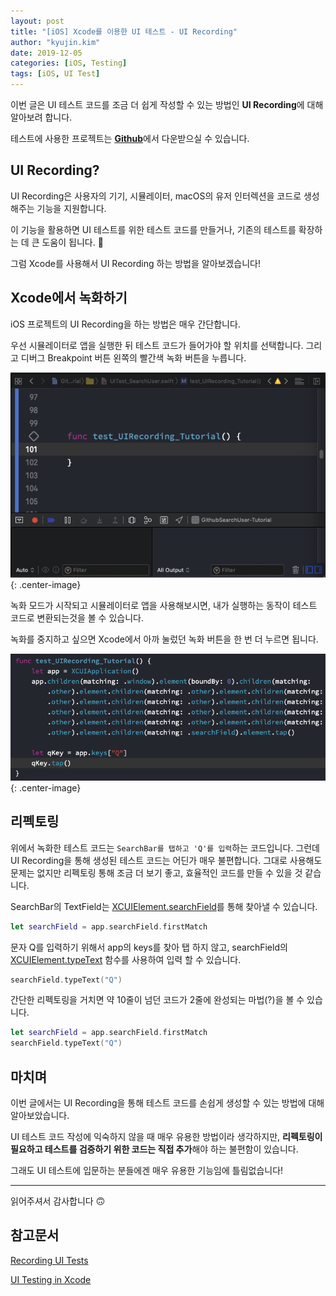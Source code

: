 ```yaml
---
layout: post
title: "[iOS] Xcode를 이용한 UI 테스트 - UI Recording"
author: "kyujin.kim"
date: 2019-12-05
categories: [iOS, Testing]
tags: [iOS, UI Test]
---
```


이번 글은 UI 테스트 코드를 조금 더 쉽게 작성할 수 있는 방법인 **UI Recording**에 대해 알아보려 합니다.

테스트에 사용한 프로젝트는 [**Github**](https://github.com/Mildwhale/Github-SearchUser-Tutorial)에서 다운받으실 수 있습니다.

## UI Recording?
UI Recording은 사용자의 기기, 시뮬레이터, macOS의 유저 인터렉션을 코드로 생성해주는 기능을 지원합니다.

이 기능을 활용하면 UI 테스트를 위한 테스트 코드를 만들거나, 기존의 테스트를 확장하는 데 큰 도움이 됩니다. 🤩

그럼 Xcode를 사용해서 UI Recording 하는 방법을 알아보겠습니다!

## Xcode에서 녹화하기
iOS 프로젝트의 UI Recording을 하는 방법은 매우 간단합니다. 

우선 시뮬레이터로 앱을 실행한 뒤 테스트 코드가 들어가야 할 위치를 선택합니다. 그리고 디버그 Breakpoint 버튼 왼쪽의 빨간색 녹화 버튼을 누릅니다.

![image1](/assets/images/ios-ui-recording/img1.png){: .center-image}

녹화 모드가 시작되고 시뮬레이터로 앱을 사용해보시면, 내가 실행하는 동작이 테스트 코드로 변환되는것을 볼 수 있습니다.

녹화를 중지하고 싶으면 Xcode에서 아까 눌렀던 녹화 버튼을 한 번 더 누르면 됩니다.

![image2](/assets/images/ios-ui-recording/img2.png){: .center-image}

## 리펙토링
위에서 녹화한 테스트 코드는 `SearchBar를 탭하고 'Q'를 입력`하는 코드입니다. 그런데 UI Recording을 통해 생성된 테스트 코드는 어딘가 매우 불편합니다. 그대로 사용해도 문제는 없지만 리펙토링 통해 조금 더 보기 좋고, 효율적인 코드를 만들 수 있을 것 같습니다.

SearchBar의 TextField는 [XCUIElement.searchField](https://developer.apple.com/documentation/xctest/xcuielementtypequeryprovider/1500393-searchfields)를 통해 찾아낼 수 있습니다.

```swift
let searchField = app.searchField.firstMatch
```

문자 Q를 입력하기 위해서 app의 keys를 찾아 탭 하지 않고, searchField의 [XCUIElement.typeText](https://developer.apple.com/documentation/xctest/xcuielement/1500968-typetext) 함수를 사용하여 입력 할 수 있습니다.

```swift
searchField.typeText("Q")
```

간단한 리펙토링을 거치면 약 10줄이 넘던 코드가 2줄에 완성되는 마법(?)을 볼 수 있습니다.

```swift
let searchField = app.searchField.firstMatch
searchField.typeText("Q")
```

## 마치며
이번 글에서는 UI Recording을 통해 테스트 코드를 손쉽게 생성할 수 있는 방법에 대해 알아보았습니다.

UI 테스트 코드 작성에 익숙하지 않을 때 매우 유용한 방법이라 생각하지만, **리펙토링이 필요하고 테스트를 검증하기 위한 코드는 직접 추가**해야 하는 불편함이 있습니다.

그래도 UI 테스트에 입문하는 분들에겐 매우 유용한 기능임에 틀림없습니다!


---
읽어주셔서 감사합니다 🙃


## 참고문서
[Recording UI Tests](https://developer.apple.com/library/archive/documentation/ToolsLanguages/Conceptual/Xcode_Overview/RecordingUITests.html)

[UI Testing in Xcode](https://developer.apple.com/videos/play/wwdc2015/406)